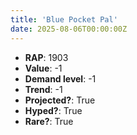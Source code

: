 ```yaml
---
title: 'Blue Pocket Pal'
date: 2025-08-06T00:00:00Z
---
```

- **RAP**: 1903
- **Value**: -1
- **Demand level**: -1
- **Trend**: -1
- **Projected?**: True
- **Hyped?**: True
- **Rare?**: True
